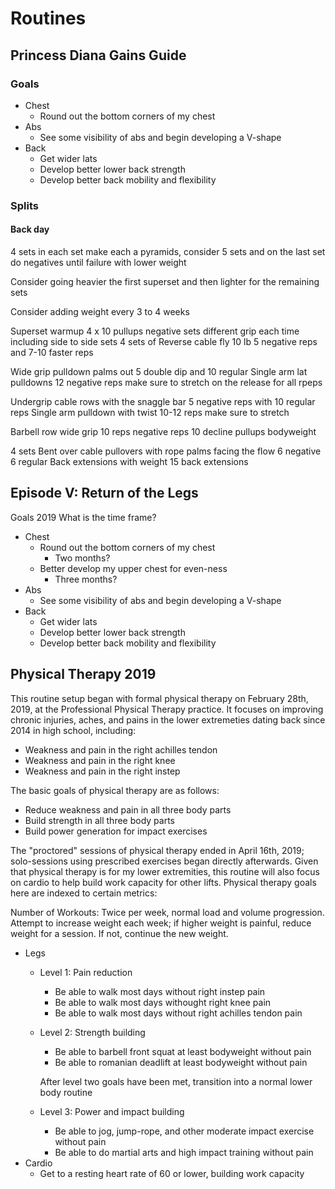 # Routines
## Princess Diana Gains Guide
### Goals
- Chest
    - Round out the bottom corners of my chest
- Abs
    - See some visibility of abs and begin developing a V-shape
- Back
    - Get wider lats
    - Develop better lower back strength
    - Develop better back mobility and flexibility

### Splits
#### Back day

4 sets in each set make each a pyramids, consider 5 sets and on the last set do negatives until failure with lower weight

Consider going heavier the first superset and then lighter for the remaining sets

Consider adding weight every 3 to 4 weeks

Superset warmup
4 x 10 pullups negative sets different grip each time including side to side sets
4 sets of Reverse cable fly 10 lb 5 negative reps and 7-10 faster reps

Wide grip pulldown palms out 5 double dip and 10 regular
Single arm lat pulldowns 12 negative reps make sure to stretch on the release for all rpeps

Undergrip cable rows with the snaggle bar 5 negative reps with 10 regular reps
Single arm pulldown with twist 10-12 reps make sure to stretch

Barbell row wide grip 10 reps negative reps
10 decline pullups bodyweight

4 sets Bent over cable pullovers with rope palms facing the flow 6 negative 6 regular
Back extensions with weight 15 back extensions


## Episode V:  Return of the Legs
Goals 2019
What is the time frame?
- Chest
    - Round out the bottom corners of my chest
        - Two months?
    - Better develop my upper chest for even-ness
        - Three months?
- Abs
    - See some visibility of abs and begin developing a V-shape
- Back
    - Get wider lats
    - Develop better lower back strength
    - Develop better back mobility and flexibility

## Physical Therapy 2019
This routine setup began with formal physical therapy on February 28th, 2019, at the Professional Physical Therapy practice. It focuses on improving chronic injuries, aches, and pains in the lower extremeties dating back since 2014 in high school, including:
- Weakness and pain in the right achilles tendon
- Weakness and pain in the right knee
- Weakness and pain in the right instep

The basic goals of physical therapy are as follows:
- Reduce weakness and pain in all three body parts
- Build strength in all three body parts
- Build power generation for impact exercises

The "proctored" sessions of physical therapy ended in April 16th, 2019; solo-sessions using prescribed exercises began directly afterwards. Given that physical therapy is for my lower extremities, this routine will also focus on cardio to help build work capacity for other lifts. Physical therapy goals here are indexed to certain metrics:

Number of Workouts: Twice per week, normal load and volume progression. Attempt to increase weight each week; if higher weight is painful, reduce weight for a session. If not, continue the new weight.

- Legs
    - Level 1: Pain reduction
        - Be able to walk most days without right instep pain
        - Be able to walk most days withought right knee pain
        - Be able to walk most days without right achilles tendon pain
    - Level 2: Strength building
        - Be able to barbell front squat at least bodyweight without pain
        - Be able to romanian deadlift at least bodyweight without pain
        
        After level two goals have been met, transition into a normal lower body routine
      
    - Level 3: Power and impact building
        - Be able to jog, jump-rope, and other moderate impact exercise without pain
        - Be able to do martial arts and high impact training without pain
- Cardio
    - Get to a resting heart rate of 60 or lower, building work capacity
